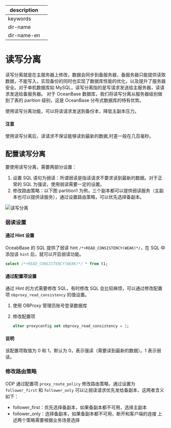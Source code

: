 |description||
|---|---|
|keywords||
|dir-name||
|dir-name-en||

# 读写分离

读写分离就是在主服务器上修改，数据会同步到备服务器，备服务器只能提供读取数据，不能写入，实现备份的同时也实现了数据库性能的优化，以及提升了服务器安全。对于单机数据库如 MySQL，读写分离指的是写请求发送给主服务器，读请求发送给备服务器。
对于 OceanBase 数据库，我们将读写分离从服务器级别做到了表的 parition 级别，这是 OceanBase 分布式数据库的特有优势。

使用读写分离功能，可以将读请求发送到备份本，降低主副本压力。

<main id="notice" type='alert'>
    <h4>注意</h4>
    <p>使用读写分离后，读请求不保证能够读到最新的数据,时差一般在几百毫秒。</p>
  </main>

## 配置读写分离

要使用读写分离，需要两部分设置：

1. 设置 SQL 语句为弱读：所谓弱读是指读请求不要求读到最新的数据。对于正常的 SQL 为强读，使用弱读需要一定的设置。
2. 修改路由策略：以下图 partition1 为例，三个副本都可以提供弱读服务（主副本也可以提供读服务），通过设置路由策略，可以优先选择备副本。

![读写分离](https://obbusiness-private.oss-cn-shanghai.aliyuncs.com/doc/img/observer-enterprise/V4.2.1/700.reference/1200.database-proxy/700.route-management/400.odp-routing-policy/partition1.png)

### 弱读设置

#### 通过 Hint 设置

OceabBase 的 SQL 提供了弱读 hint `/*+READ_CONSISTENCY(WEAK)*/`，在 SQL 中添加该 `hint` 后，就可以开启弱读功能。

```sql
select /*+READ_CONSISTENCY(WEAK)*/ * from t1;
```

#### 通过配置项设置

通过 Hint 的方式需要修改 SQL，有时修改 SQL 会比较麻烦，可以通过修改配置项 `obproxy_read_consistency` 的值设置。

1. 使用 OBProxy 管理员账号登录数据库
2. 修改配置项

   ```sql
   alter proxyconfig set obproxy_read_consistency = 1;
   ```

<main id="notice" type='explain'>
    <h4>说明</h4>
    <p>该配置项取值为 0 和 1，默认为 0，表示强读（需要读到最新的数据）。1 表示弱读。</p>
  </main>

### 修改路由策略

ODP 通过配置项 `proxy_route_policy` 修改路由策略，通过设置为 `follower_first` 和 `follower_only` 可以让弱读请求优先发给备副本，这两者含义如下：

* follower_first：优先选择备副本，如果备副本都不可用，选择主副本
* follower_only：选择备副本，如果备副本都不可用，断开和客户端的连接
上述两个策略需要根据业务场景选择
